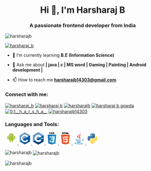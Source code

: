 <h1 align="center">Hi 👋, I'm Harsharaj B</h1>
<h3 align="center">A passionate frontend developer from India</h3>

<p align="left"> <img src="https://komarev.com/ghpvc/?username=harsharajb&label=Profile%20views&color=0e75b6&style=flat" alt="harsharajb" /> </p>

<p align="left"> <a href="https://twitter.com/harsharaj_b" target="blank"><img src="https://img.shields.io/twitter/follow/harsharaj_b?logo=twitter&style=for-the-badge" alt="harsharaj_b" /></a> </p>

- 🌱 I’m currently learning **B.E (Information Science)**

- 💬 Ask me about **| java | c | MS word | Gaming | Painting | Android development |**

- 📫 How to reach me **harsharajb14303@gmail.com**

<h3 align="left">Connect with me:</h3>
<p align="left">
<a href="https://twitter.com/harsharaj_b" target="blank"><img align="center" src="https://raw.githubusercontent.com/rahuldkjain/github-profile-readme-generator/master/src/images/icons/Social/twitter.svg" alt="harsharaj_b" height="30" width="40" /></a>
<a href="https://www.linkedin.com/in/harsharajb/" target="blank"><img align="center" src="https://raw.githubusercontent.com/rahuldkjain/github-profile-readme-generator/master/src/images/icons/Social/linked-in-alt.svg" alt="harsharaj b" height="30" width="40" /></a>
<a href="https://codesandbox.io/u/harsharajb" target="blank"><img align="center" src="https://raw.githubusercontent.com/rahuldkjain/github-profile-readme-generator/master/src/images/icons/Social/codesandbox.svg" alt="harsharajb" height="30" width="40" /></a>
<a href="https://www.facebook.com/harsharajb.gowda" target="blank"><img align="center" src="https://raw.githubusercontent.com/rahuldkjain/github-profile-readme-generator/master/src/images/icons/Social/facebook.svg" alt="harsharaj b gowda" height="30" width="40" /></a>
<a href="https://instagram.com/0.1__h_a_r_s_h_a__" target="blank"><img align="center" src="https://raw.githubusercontent.com/rahuldkjain/github-profile-readme-generator/master/src/images/icons/Social/instagram.svg" alt="0.1__h_a_r_s_h_a__" height="30" width="40" /></a>
<a href="https://www.hackerrank.com/harsharajb?hr_r=1" target="blank"><img align="center" src="https://raw.githubusercontent.com/rahuldkjain/github-profile-readme-generator/master/src/images/icons/Social/hackerrank.svg" alt="harsharajb14303" height="30" width="40" /></a>
</p>

<h3 align="left">Languages and Tools:</h3>
<p align="left"> <a href="https://developer.android.com" target="_blank" rel="noreferrer"> <img src="https://raw.githubusercontent.com/devicons/devicon/master/icons/android/android-original-wordmark.svg" alt="android" width="40" height="40"/> </a> <a href="https://www.cprogramming.com/" target="_blank" rel="noreferrer"> <img src="https://raw.githubusercontent.com/devicons/devicon/master/icons/c/c-original.svg" alt="c" width="40" height="40"/> </a> <a href="https://www.w3schools.com/cpp/" target="_blank" rel="noreferrer"> <img src="https://raw.githubusercontent.com/devicons/devicon/master/icons/cplusplus/cplusplus-original.svg" alt="cplusplus" width="40" height="40"/> </a> <a href="https://www.w3schools.com/css/" target="_blank" rel="noreferrer"> <img src="https://raw.githubusercontent.com/devicons/devicon/master/icons/css3/css3-original-wordmark.svg" alt="css3" width="40" height="40"/> </a> <a href="https://www.w3.org/html/" target="_blank" rel="noreferrer"> <img src="https://raw.githubusercontent.com/devicons/devicon/master/icons/html5/html5-original-wordmark.svg" alt="html5" width="40" height="40"/> </a> <a href="https://www.java.com" target="_blank" rel="noreferrer"> <img src="https://raw.githubusercontent.com/devicons/devicon/master/icons/java/java-original.svg" alt="java" width="40" height="40"/> </a> <a href="https://www.python.org" target="_blank" rel="noreferrer"> <img src="https://raw.githubusercontent.com/devicons/devicon/master/icons/python/python-original.svg" alt="python" width="40" height="40"/> </a> </p>

<p><img align="left" src="https://github-readme-stats.vercel.app/api/top-langs?username=harsharajb&show_icons=true&locale=en&layout=compact" alt="harsharajb" /></p>

<p>&nbsp;<img align="center" src="https://github-readme-stats.vercel.app/api?username=harsharajb&show_icons=true&locale=en" alt="harsharajb" /></p>

<p><img align="center" src="https://github-readme-streak-stats.herokuapp.com/?user=harsharajb&" alt="harsharajb" /></p>
